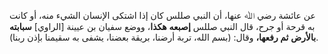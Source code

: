 عن عائشة رضي ﷲ عنها، أن النبي صللس كان إذا اشتكى الإنسان الشيء منه، أو كانت به قرحة أو جرح، قال النبي صللس **إصبعه** **هكذا**، ووضع سفيان بن عيينة [الراوي] **سبابته بالأرض** **ثم رفعها،** وقال: (بسم الله، تربة أرضنا، بريقة بعضنا، يشفى به سقيمنا بإذن ربنا).